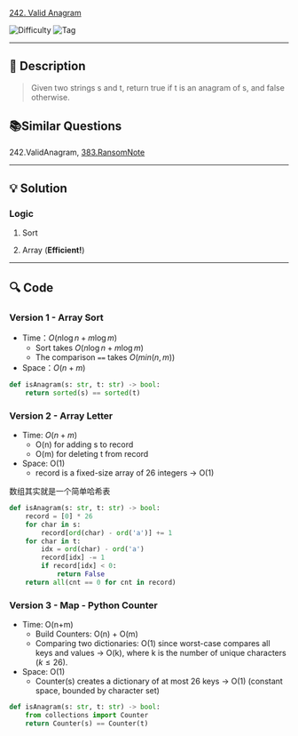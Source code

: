 [242. Valid Anagram](https://leetcode.com/problems/valid-anagram/description/)


![Difficulty](https://img.shields.io/badge/Difficulty-Easy-brightgreen)
![Tag](https://img.shields.io/badge/Tag-Hash%20Table-lightgrey)


---

## 📝 Description

> Given two strings s and t, return true if t is an anagram of s, and false otherwise.

## 📚Similar Questions
242.ValidAnagram, [383.RansomNote](383.RansomNote.md)

---

## 💡 Solution

### Logic 
1. Sort 

2. Array (**Efficient!**)


---

## 🔍 Code

### Version 1 - Array Sort

- Time：$O(n\log{n} + m\log m)$
  - Sort takes $O(n\log{n} + m\log m)$
  - The comparison `==` takes $O(min(n, m))$
- Space：$O(n+m)$
```python
def isAnagram(s: str, t: str) -> bool:
    return sorted(s) == sorted(t)
```

### Version 2 - Array Letter
- Time: $O(n+m)$
  - O(n) for adding s to record
  - O(m) for deleting t from record
- Space: O(1)
  - record is a fixed-size array of 26 integers → O(1)

数组其实就是一个简单哈希表
```python
def isAnagram(s: str, t: str) -> bool:
    record = [0] * 26
    for char in s:
        record[ord(char) - ord('a')] += 1
    for char in t:
        idx = ord(char) - ord('a')
        record[idx] -= 1
        if record[idx] < 0:
            return False
    return all(cnt == 0 for cnt in record)
```


### Version 3 - Map - Python Counter
- Time: O(n+m)
  - Build Counters: O(n) + O(m)
  - Comparing two dictionaries: O(1) since worst-case compares all keys and values → O(k), where k is the number of unique characters ($k\leq26$).
- Space: O(1)
  - Counter(s) creates a dictionary of at most 26 keys → O(1) (constant space, bounded by character set)
```python
def isAnagram(s: str, t: str) -> bool:
    from collections import Counter
    return Counter(s) == Counter(t)
```
